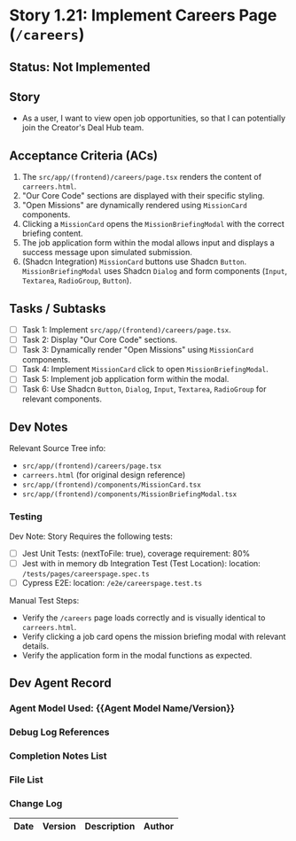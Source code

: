 # Story 1.21: Implement Careers Page (`/careers`)

## Status: Not Implemented

## Story

- As a user, I want to view open job opportunities, so that I can potentially join the Creator's Deal Hub team.

## Acceptance Criteria (ACs)

1.  The `src/app/(frontend)/careers/page.tsx` renders the content of `carreers.html`.
2.  "Our Core Code" sections are displayed with their specific styling.
3.  "Open Missions" are dynamically rendered using `MissionCard` components.
4.  Clicking a `MissionCard` opens the `MissionBriefingModal` with the correct briefing content.
5.  The job application form within the modal allows input and displays a success message upon simulated submission.
6.  (Shadcn Integration) `MissionCard` buttons use Shadcn `Button`. `MissionBriefingModal` uses Shadcn `Dialog` and form components (`Input`, `Textarea`, `RadioGroup`, `Button`).

## Tasks / Subtasks

- [ ] Task 1: Implement `src/app/(frontend)/careers/page.tsx`.
- [ ] Task 2: Display "Our Core Code" sections.
- [ ] Task 3: Dynamically render "Open Missions" using `MissionCard` components.
- [ ] Task 4: Implement `MissionCard` click to open `MissionBriefingModal`.
- [ ] Task 5: Implement job application form within the modal.
- [ ] Task 6: Use Shadcn `Button`, `Dialog`, `Input`, `Textarea`, `RadioGroup` for relevant components.

## Dev Notes

Relevant Source Tree info:
- `src/app/(frontend)/careers/page.tsx`
- `carreers.html` (for original design reference)
- `src/app/(frontend)/components/MissionCard.tsx`
- `src/app/(frontend)/components/MissionBriefingModal.tsx`

### Testing

Dev Note: Story Requires the following tests:

- [ ] Jest Unit Tests: (nextToFile: true), coverage requirement: 80%
- [ ] Jest with in memory db Integration Test (Test Location): location: `/tests/pages/careerspage.spec.ts`
- [ ] Cypress E2E: location: `/e2e/careerspage.test.ts`

Manual Test Steps:
- Verify the `/careers` page loads correctly and is visually identical to `carreers.html`.
- Verify clicking a job card opens the mission briefing modal with relevant details.
- Verify the application form in the modal functions as expected.

## Dev Agent Record

### Agent Model Used: {{Agent Model Name/Version}}

### Debug Log References

### Completion Notes List

### File List

### Change Log

| Date | Version | Description | Author |
| :--- | :------ | :---------- | :----- |
